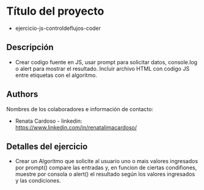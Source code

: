 # Título del proyecto 
* ejercicio-js-controldeflujos-coder

## Descripción
* Crear codigo fuente en JS, usar prompt para solicitar datos, console.log o alert para mostrar el resultado.
Incluir archivo HTML con codigo JS entre etiquetas <script></script> con el algoritmo. 

## Authors
Nombres de los colaboradores e información de contacto:
* Renata Cardoso - linkedin: https://www.linkedin.com/in/renatalimacardoso/

## Detalles del ejercicio
* Crear un Algoritmo que solicite al usuario uno o mais valores ingresados por prompt() compare las entradas y, en funcion de ciertas condifiones, muestre por consola o alert() el resultado según los valores ingresados y las condiciones.

